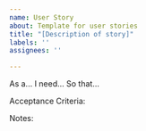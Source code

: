 ```yaml
---
name: User Story
about: Template for user stories
title: "[Description of story]"
labels: ''
assignees: ''

---
```


As a...
I need...
So that...


Acceptance Criteria:


Notes:
